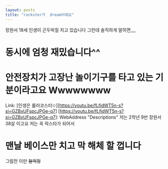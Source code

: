 ```yaml
---
layout: posts
title: "rockster가  dream이에요"
---
```


장원서 18세
인생이 곤두박질 치고 있습니다
그런데 솔직하게 말하면,,,,


# 동시에 엄청 재밌습니다^^
# 안전장치가 고장난 놀이기구를 타고 있는 기분이라고요 Wwwwwwww

Link: [인생은 롤러코스터✩][https://youtu.be/fLfidWT5n-s?si=GZBxUFspcJPGe-q7]
[https://youtu.be/fLfidWT5n-s?si=GZBxUFspcJPGe-q7]: WebAddress "Descriptions"
저는 2학년 9반 장원서 38살 이고요
저는 꼭 락스타가 되어서
# 맨날 베이스만 치고 막 해체 할 껍니다
그럼전 이만 
~~철컥펑~~


